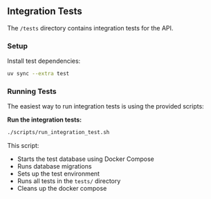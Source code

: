 ## Integration Tests

The `/tests` directory contains integration tests for the API.

### Setup

Install test dependencies:

```bash
uv sync --extra test
```

### Running Tests

The easiest way to run integration tests is using the provided scripts:

**Run the integration tests:**

```bash
./scripts/run_integration_test.sh
```

This script:

- Starts the test database using Docker Compose
- Runs database migrations
- Sets up the test environment
- Runs all tests in the `tests/` directory
- Cleans up the docker compose
